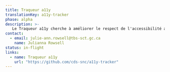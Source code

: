 ```yaml
---
title: Traqueur a11y
translationKey: a11y-tracker
phase: alpha
description: >-
   Le Traqueur a11y cherche à améliorer le respect de l'accessibilité au SNC en collectant et en présentant des données sur les performances des équipes de produits, et en produisant des compte-rendus sur la façon dont nous nous améliorons au fil du temps. 
contact:
  - email: julie-ann.rowsell@tbs-sct.gc.ca
    name: Julianna Rowsell
status: in-flight
links:
  - name: Traqueur a11y
    url: "https://github.com/cds-snc/a11y-tracker"
---
```

